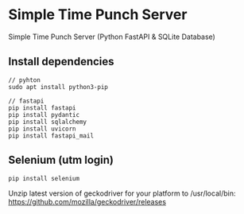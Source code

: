 # Simple Time Punch Server

Simple Time Punch Server (Python FastAPI & SQLite Database)

## Install dependencies

```shell
// pyhton
sudo apt install python3-pip

// fastapi
pip install fastapi
pip install pydantic
pip install sqlalchemy
pip install uvicorn
pip install fastapi_mail
```

## Selenium (utm login)
```shell
pip install selenium
```

Unzip latest version of geckodriver for your platform to /usr/local/bin: https://github.com/mozilla/geckodriver/releases
